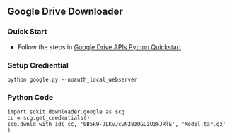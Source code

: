 
## Google Drive Downloader
### Quick Start
* Follow the steps in [Google Drive APIs Python Quickstart](https://developers.google.com/drive/v3/web/quickstart/python)
### Setup Crediential
```
python google.py --noauth_local_webserver
```
### Python Code
```
import sckit.downloader.google as scg
cc = scg.get_credentials()
scg.dwnld_with_id( cc, '0B5R9-JLKvJcvN28zUGUzUzFJRlE', 'Model.tar.gz' )
```
